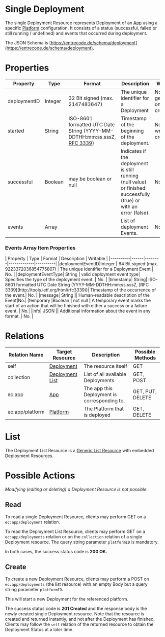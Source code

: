 # Single Deployment

The single Deployment Resource represents Deployment of an [App](./app) using a specific [Platform](./platform) configuration. It consists of a status (successful, failed or still running / undefined) and events that occurred during deployment.

The JSON Schema is [https://entrecode.de/schema/deployment](https://entrecode.de/schema/deployment).

# Properties

| Property | Type | Format | Description | Writable |
|----------|------|--------|-------------|----------|
|deploymentID| Integer | 32 Bit signed (max. 2147483647) | The unique identifier for a Deployment | No. Gets generated on creation. |
|started| String| ISO-8601 formatted UTC Date String (YYYY-MM-DDTHH:mm:ss.sssZ, [RFC 3339](http://tools.ietf.org/html/rfc3339))| Timestamp of the beginning of the deployment.| No. Gets written on creation. |
|successful| Boolean | may be boolean or null | Indicates if the deployment is still running (null value) or finished successfully (true) or with an error (false). | No. |
|events | Array | | List of deployment Events. | No. |

<h3>Events Array Item Properties</h3>
| Property | Type | Format | Description | Writable |
|----------|------|--------|-------------|----------|
|deploymentEventID|Integer | 64 Bit signed (max. 9223372036854775807) | The unique identifier for a Deployment Event | No. |
|deploymentEventType| String | valid deployment event type| Specifies the type of the deployment event. | No. |
|timestamp| String| ISO-8601 formatted UTC Date String (YYYY-MM-DDTHH:mm:ss.sssZ, [RFC 3339](http://tools.ietf.org/html/rfc3339))| Timestamp of the occurrence of the event.| No. |
|message| String || Human-readable description of the Event|No.|
|temporary |Boolean | not null | A temporary event marks the start of an action that will be finished with either a success or a failure event. | No.|
|info| JSON || Additional information about the event in any format. | No. |

# Relations

| Relation Name | Target Resource | Description |Possible Methods |
|---------------|-----------------|-------------|-----------------|
| self          | [Deployment](#)| The resource itself | GET |
| collection    | [Deployment List](#list)| List of all available Deployments | GET, POST|
| ec:app | [App](./app) | The app this Deployment is corresponding to. | GET, PUT, DELETE |
| ec:app/platform | [Platform](./platform) | The Platform that is deployed | GET, DELETE |

# List

The Deployment List Resource is a [Generic List Resource](/#generic-list-resources) with embedded Deployment Resources.

# Possible Actions

*Modifying (editing or deleting) a Deployment Resource is not possible.* 

## Read

To read a single Deployment Resource, clients may perform GET on a `ec:app/deployment` relation.

To read the Deployment List Resource, clients may perform GET on a `ec:app/deployments` relation or on the `collection` relation of a single Deployment resource. The query string parameter `platformID` is mandatory.

In both cases, the success status code is **200 OK.**

## Create

To create a new Deployment Resource, clients may perform a POST on `ec:app/deployments` (the list resource) with an empty Body but a query string parameter `platformID`.

This will start a new Deployment for the referenced platform.

The success status code is **201 Created** and the response body is the newly created single Deployment resource. Note that the resource is created and returned instantly, and not after the Deployment has finished. Clients may follow the `self` relation of the returned resource to obtain the Deployment Status at a later time.
